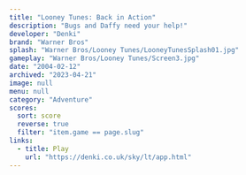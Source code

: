 ```yaml
---
title: "Looney Tunes: Back in Action"
description: "Bugs and Daffy need your help!"
developer: "Denki"
brand: "Warner Bros"
splash: "Warner Bros/Looney Tunes/LooneyTunesSplash01.jpg"
gameplay: "Warner Bros/Looney Tunes/Screen3.jpg"
date: "2004-02-12"
archived: "2023-04-21"
image: null
menu: null
category: "Adventure"
scores:
  sort: score
  reverse: true
  filter: "item.game == page.slug"
links:
  - title: Play
    url: "https://denki.co.uk/sky/lt/app.html"
---
```

